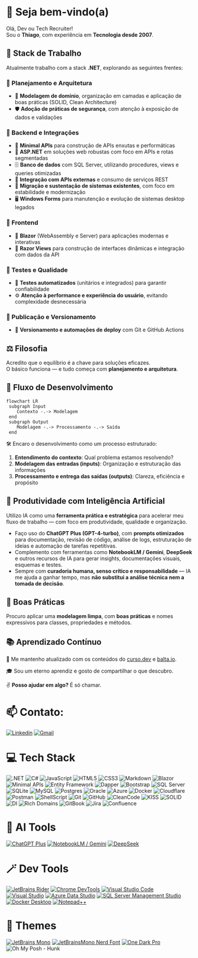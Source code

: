 # 👋 Seja bem-vindo(a)

Olá, Dev ou Tech Recruiter!  
Sou o **Thiago**, com experiência em **Tecnologia desde 2007**.

## 💼 Stack de Trabalho

Atualmente trabalho com a stack **.NET**, explorando as seguintes frentes:

### 🧠 Planejamento e Arquitetura
- 🧩 **Modelagem de domínio**, organização em camadas e aplicação de boas práticas (SOLID, Clean Architecture)  
- 🛡️ **Adoção de práticas de segurança**, com atenção à exposição de dados e validações  

### 🔧 Backend e Integrações
- 🔌 **Minimal APIs** para construção de APIs enxutas e performáticas  
- 🧭 **ASP.NET** em soluções web robustas com foco em APIs e rotas segmentadas  
- 🗄️ **Banco de dados** com SQL Server, utilizando procedures, views e queries otimizadas  
- 🔄 **Integração com APIs externas** e consumo de serviços REST  
- 🧳 **Migração e sustentação de sistemas existentes**, com foco em estabilidade e modernização  
- 🖥️ **Windows Forms** para manutenção e evolução de sistemas desktop legados  

### 🎨 Frontend
- 🎯 **Blazor** (WebAssembly e Server) para aplicações modernas e interativas  
- 🧾 **Razor Views** para construção de interfaces dinâmicas e integração com dados da API  

### 🧪 Testes e Qualidade
- 🧪 **Testes automatizados** (unitários e integrados) para garantir confiabilidade  
- ⚙️ **Atenção à performance e experiência do usuário**, evitando complexidade desnecessária  

### 🚀 Publicação e Versionamento
- 🔀 **Versionamento e automações de deploy** com Git e GitHub Actions

## ⚖️ Filosofia

Acredito que o equilíbrio é a chave para soluções eficazes.  
O básico funciona — e tudo começa com **planejamento e arquitetura**.

## 🧭 Fluxo de Desenvolvimento

```mermaid
flowchart LR
 subgraph Input
    Contexto -.-> Modelagem
 end
 subgraph Output
    Modelagem -.-> Processamento -.-> Saída
 end
```

🛠️ Encaro o desenvolvimento como um processo estruturado:

1. **Entendimento do contexto**: Qual problema estamos resolvendo?  
2. **Modelagem das entradas (inputs)**: Organização e estruturação das informações  
3. **Processamento e entrega das saídas (outputs)**: Clareza, eficiência e propósito


## 🤖 Produtividade com Inteligência Artificial

Utilizo IA como uma **ferramenta prática e estratégica** para acelerar meu fluxo de trabalho — com foco em produtividade, qualidade e organização.

- Faço uso do **ChatGPT Plus (GPT-4-turbo)**, com **prompts otimizados** para documentação, revisão de código, análise de logs, estruturação de ideias e automação de tarefas repetitivas.  
- Complemento com ferramentas como **NotebookLM / Gemini**, **DeepSeek** e outros recursos de IA para gerar insights, documentações visuais, esquemas e testes.  
- Sempre com **curadoria humana, senso crítico e responsabilidade** — IA me ajuda a ganhar tempo, mas **não substitui a análise técnica nem a tomada de decisão**.

## 🧹 Boas Práticas

Procuro aplicar uma **modelagem limpa**, com **boas práticas** e nomes expressivos para classes, propriedades e métodos.

## 📚 Aprendizado Contínuo

🌱 Me mantenho atualizado com os conteúdos do [curso.dev](https://curso.dev) e [balta.io](https://balta.io).

🎓 Sou um eterno aprendiz e gosto de compartilhar o que descubro.

✌️ **Posso ajudar em algo?** É só chamar. 

# 📫 Contato:
[![Linkedin](https://img.shields.io/badge/-LinkedIn-blue?style=for-the-badge&logo=Linkedin&logoColor=white)](https://br.linkedin.com/in/thiagocajaiba)
[![Gmail](https://img.shields.io/badge/-gmail-EA4335?style=for-the-badge&logo=gmail&logoColor=white)](mailto:thiago.cajaiba@gmail.com)

# 💻 Tech Stack

![.NET](https://img.shields.io/badge/.NET-7e2bb3?style=for-the-badge&logo=.net&logoColor=white)
![C#](https://img.shields.io/badge/c%23-7e2bb3.svg?style=for-the-badge&logo=c-sharp&logoColor=white)
![JavaScript](https://img.shields.io/badge/javascript-%23ba83ca.svg?style=for-the-badge&logo=javascript&logoColor=white)
![HTML5](https://img.shields.io/badge/html5-%23d16ba5.svg?style=for-the-badge&logo=html5&logoColor=white)
![CSS3](https://img.shields.io/badge/css3-%23c777b9.svg?style=for-the-badge&logo=css3&logoColor=white)
![Markdown](https://img.shields.io/badge/markdown-9a9ae1?style=for-the-badge&logo=markdown&logoColor=white)
![Blazor](https://img.shields.io/badge/blazor-%237734bc.svg?style=for-the-badge&logo=blazor&logoColor=white)
![Minimal APIs](https://img.shields.io/badge/minimal%20apis-%237734bc.svg?style=for-the-badge&logo=minimal%20apis&logoColor=white)
![Entity Framework](https://img.shields.io/badge/entity%20framework-%236e3bc6.svg?style=for-the-badge&logo=entity%20framework&logoColor=white)
![Dapper](https://img.shields.io/badge/dapper-%236e3bc6.svg?style=for-the-badge&logo=dapper&logoColor=white)
![Bootstrap](https://img.shields.io/badge/bootstrap-%23aa8fd8.svg?style=for-the-badge&logo=bootstrap&logoColor=white)
![SQL Server](https://img.shields.io/badge/%20SQL%20Server-6443cf?style=for-the-badge&logo=microsoft%20sql%20server&logoColor=white)
![SQLite](https://img.shields.io/badge/sqlite-%236443cf.svg?style=for-the-badge&logo=sqlite&logoColor=white)
![MySQL](https://img.shields.io/badge/mysql-%23e2763b.svg?style=for-the-badge&logo=mysql&logoColor=white)
![Postgres](https://img.shields.io/badge/postgres-%23e89443.svg?style=for-the-badge&logo=postgresql&logoColor=white)
![Oracle](https://img.shields.io/badge/Oracle-ebb252?style=for-the-badge&logo=oracle&logoColor=white)
![Azure](https://img.shields.io/badge/azure-%23564ad8.svg?style=for-the-badge&logo=azure-devops&logoColor=white)
![Docker](https://img.shields.io/badge/docker-%23edce69.svg?style=for-the-badge&logo=docker&logoColor=white)
![Cloudflare](https://img.shields.io/badge/Cloudflare-e8d86b?style=for-the-badge&logo=Cloudflare&logoColor=white)
![Postman](https://img.shields.io/badge/Postman-c4ea66?style=for-the-badge&logo=postman&logoColor=white)
![ShellScript](https://img.shields.io/badge/Shell%20Script-93e346?style=for-the-badge&logo=gnu-bash&logoColor=white)
![Git](https://img.shields.io/badge/Git-da553a?style=for-the-badge&logo=git&logoColor=white)
![GitHub](https://img.shields.io/badge/GitHub-181717?style=for-the-badge&logo=github&logoColor=white)
![CleanCode](https://img.shields.io/badge/cleancode-051937.svg?style=for-the-badge&logo=cleancode&logoColor=%2361DAFB)
![KISS](https://img.shields.io/badge/kiss-004d7a?style=for-the-badge&logo=kiss&logoColor=white)
![SOLID](https://img.shields.io/badge/solid-008793.svg?style=for-the-badge&logo=solid&logoColor=white)
![DI](https://img.shields.io/badge/di-00bf72.svg?style=for-the-badge&logo=di&logoColor=white)
![Rich Domains](https://img.shields.io/badge/rich%20domains-a8eb12.svg?style=for-the-badge&logo=rich%20domains&logoColor=white)
![GitBook](https://img.shields.io/badge/GitBook-7B42BC?style=for-the-badge&logo=gitbook&logoColor=white)
![Jira](https://img.shields.io/badge/Jira-0052CC?style=for-the-badge&logo=jira&logoColor=white)
![Confluence](https://img.shields.io/badge/Confluence-172B4D?style=for-the-badge&logo=confluence&logoColor=white)

# 🧠 AI Tools

[![ChatGPT Plus](https://img.shields.io/badge/ChatGPT_Plus-10a37f?style=for-the-badge&logo=openai&logoColor=white)](https://openai.com/chatgpt)
[![NotebookLM / Gemini](https://img.shields.io/badge/NotebookLM_/_Gemini-4285F4?style=for-the-badge&logo=google&logoColor=white)](https://deepmind.google/technologies/gemini/)
[![DeepSeek](https://img.shields.io/badge/DeepSeek-000000?style=for-the-badge&logo=deepnote&logoColor=white)](https://www.deepseek.com/)

# 🪄 Dev Tools

[![JetBrains Rider](https://img.shields.io/badge/JetBrains_Rider-000000?style=for-the-badge&logo=jetbrains&logoColor=white)](https://www.jetbrains.com/rider/)
[![Chrome DevTools](https://img.shields.io/badge/Chrome_DevTools-4285F4?style=for-the-badge&logo=google-chrome&logoColor=white)](https://developer.chrome.com/docs/devtools/)
[![Visual Studio Code](https://img.shields.io/badge/VS_Code-007ACC?style=for-the-badge&logo=visual-studio-code&logoColor=white)](https://code.visualstudio.com/)
[![Visual Studio](https://img.shields.io/badge/Visual_Studio-5C2D91?style=for-the-badge&logo=visual-studio&logoColor=white)](https://visualstudio.microsoft.com/)
[![Azure Data Studio](https://img.shields.io/badge/Azure_Data_Studio-0078D4?style=for-the-badge&logo=microsoftazure&logoColor=white)](https://learn.microsoft.com/en-us/sql/azure-data-studio/)
[![SQL Server Management Studio](https://img.shields.io/badge/SSMS-CC2927?style=for-the-badge&logo=microsoftsqlserver&logoColor=white)](https://learn.microsoft.com/en-us/sql/ssms/)
[![Docker Desktop](https://img.shields.io/badge/Docker_Desktop-2496ED?style=for-the-badge&logo=docker&logoColor=white)](https://www.docker.com/products/docker-desktop/)
[![Notepad++](https://img.shields.io/badge/Notepad++-90E59A?style=for-the-badge&logo=notepadplusplus&logoColor=black)](https://notepad-plus-plus.org/)

# 🎨 Themes

[![JetBrains Mono](https://img.shields.io/badge/JetBrains_Mono-000000?style=for-the-badge&logo=jetbrains&logoColor=white)](https://www.jetbrains.com/pt-br/lp/mono/)
[![JetBrainsMono Nerd Font](https://img.shields.io/badge/JetBrainsMono-Nerd_Font-333333?style=for-the-badge&logo=nerdfonts&logoColor=white)](https://www.nerdfonts.com/font-downloads)
[![One Dark Pro](https://img.shields.io/badge/One_Dark_Pro-282C34?style=for-the-badge&logo=visual-studio-code&logoColor=white)](https://github.com/Binaryify/OneDark-Pro)
![Oh My Posh - Hunk](https://img.shields.io/badge/Oh_My_Posh-Hunk_Theme-4B32C3?style=for-the-badge&logo=powershell&logoColor=white)
